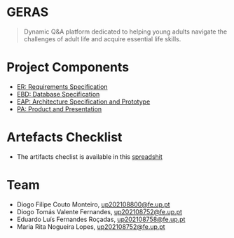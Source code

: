 # GERAS

> Dynamic Q&A platform dedicated to helping young adults navigate the challenges of adult life and acquire essential life skills.

# Project Components

- [ER: Requirements Specification]()
- [EBD: Database Specification]()
- [EAP: Architecture Specification and Prototype]()
- [PA: Product and Presentation]()

# Artefacts Checklist

- The artifacts checlist is available in this [spreadshit](https://docs.google.com/spreadsheets/d/1DDYNogQ2cU-B2Kc8bL9-pqgWFwIam_iBApfofvgox94/edit?pli=1#gid=1916533523)

# Team

- Diogo Filipe Couto Monteiro, up202108800@fe.up.pt
- Diogo Tomás Valente Fernandes, up202108752@fe.up.pt
- Eduardo Luís Fernandes Roçadas, up202108758@fe.up.pt
- Maria Rita Nogueira Lopes, up202108752@fe.up.pt

